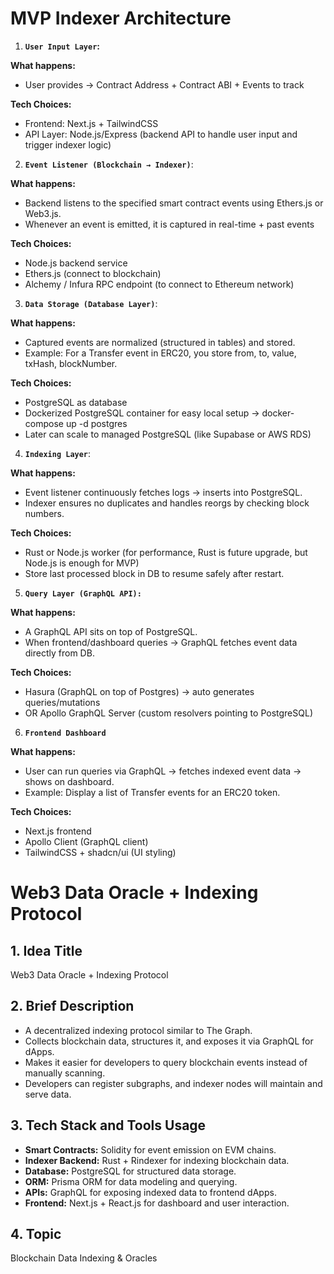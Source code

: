 # MVP Indexer Architecture


1. **`User Input Layer`:**

**What happens:**
- User provides → Contract Address + Contract ABI + Events to track

**Tech Choices:**
- Frontend: Next.js + TailwindCSS
- API Layer: Node.js/Express (backend API to handle user input and trigger indexer logic)


2. **`Event Listener (Blockchain → Indexer)`**:

**What happens:**
- Backend listens to the specified smart contract events using Ethers.js or Web3.js.
- Whenever an event is emitted, it is captured in real-time + past events

**Tech Choices:**
- Node.js backend service
- Ethers.js (connect to blockchain)
- Alchemy / Infura RPC endpoint (to connect to Ethereum network)


3. **`Data Storage (Database Layer)`**:

**What happens:**
- Captured events are normalized (structured in tables) and stored.
- Example: For a Transfer event in ERC20, you store from, to, value, txHash, blockNumber.

**Tech Choices:**
- PostgreSQL as database
- Dockerized PostgreSQL container for easy local setup → docker-compose up -d postgres
- Later can scale to managed PostgreSQL (like Supabase or AWS RDS)


4. **`Indexing Layer`**:

**What happens:**
- Event listener continuously fetches logs → inserts into PostgreSQL.
- Indexer ensures no duplicates and handles reorgs by checking block numbers.

**Tech Choices:**
- Rust or Node.js worker (for performance, Rust is future upgrade, but Node.js is enough for MVP)
- Store last processed block in DB to resume safely after restart.


5. **`Query Layer (GraphQL API):`**

**What happens:**
- A GraphQL API sits on top of PostgreSQL.
- When frontend/dashboard queries → GraphQL fetches event data directly from DB.

**Tech Choices:**
- Hasura (GraphQL on top of Postgres) → auto generates queries/mutations
- OR Apollo GraphQL Server (custom resolvers pointing to PostgreSQL)


6. **`Frontend Dashboard`**

**What happens:**
- User can run queries via GraphQL → fetches indexed event data → shows on dashboard.
- Example: Display a list of Transfer events for an ERC20 token.

**Tech Choices:**
- Next.js frontend
- Apollo Client (GraphQL client)
- TailwindCSS + shadcn/ui (UI styling)



# Web3 Data Oracle + Indexing Protocol

## 1. Idea Title
Web3 Data Oracle + Indexing Protocol

## 2. Brief Description
- A decentralized indexing protocol similar to The Graph.
- Collects blockchain data, structures it, and exposes it via GraphQL for dApps.
- Makes it easier for developers to query blockchain events instead of manually scanning.
- Developers can register subgraphs, and indexer nodes will maintain and serve data.

## 3. Tech Stack and Tools Usage
- **Smart Contracts:** Solidity for event emission on EVM chains.
- **Indexer Backend:** Rust + Rindexer for indexing blockchain data.
- **Database:** PostgreSQL for structured data storage.
- **ORM:** Prisma ORM for data modeling and querying.
- **APIs:** GraphQL for exposing indexed data to frontend dApps.
- **Frontend:** Next.js + React.js for dashboard and user interaction.

## 4. Topic
Blockchain Data Indexing & Oracles

